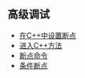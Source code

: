 ## 高级调试

- [在C++中设置断点](setting_breakpoints)
- [进入C++方法](stepping_in_cxx_methods)
- [断点命令](breakpoint_commands)
- [条件断点](conditional_breakpoints)

